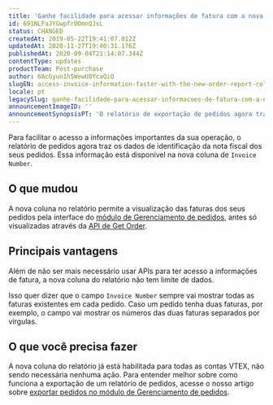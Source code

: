 ```yaml
---
title: 'Ganhe facilidade para acessar informações de fatura com a nova coluna do relatório de pedidos'
id: 691NLFaJYGwpfrOOmnQJsL
status: CHANGED
createdAt: 2019-05-22T19:41:07.812Z
updatedAt: 2020-11-27T19:40:31.176Z
publishedAt: 2020-09-04T21:14:07.344Z
contentType: updates
productTeam: Post-purchase
author: 6AcGyun1hSWewU8YcaQiO
slugEN: access-invoice-information-faster-with-the-new-order-report-column
locale: pt
legacySlug: ganhe-facilidade-para-acessar-informacoes-de-fatura-com-a-nova-coluna-do
announcementImageID: ''
announcementSynopsisPT: 'O relatório de exportação de pedidos agora traz os dados de fatura na nova coluna Invoice Number'
---
```


Para facilitar o acesso a informações importantes da sua operação, o relatório de pedidos agora traz os dados de identificação da nota fiscal dos seus pedidos. Essa informação está disponível na nova coluna de `Invoice Number`.

 ## O que mudou

A nova coluna no relatório permite a visualização das faturas dos seus pedidos pela interface do [módulo de Gerenciamento de pedidos](https://help.vtex.com/pt/tutorial/estrutura-da-pagina-do-oms--2dDZmUUFXWeyQ4s2gqiY0A), antes só visualizadas através da [API de Get Order](https://developers.vtex.com/reference/orders#getorder).

 ## Principais vantagens 

Além de não ser mais necessário usar APIs para ter acesso a informações de fatura, a nova coluna do relatório não tem limite de dados.

Isso quer dizer que o campo `Invoice Number` sempre vai mostrar todas as faturas existentes em cada pedido. Caso um pedido tenha duas faturas, por exemplo, o campo vai mostrar os números das duas faturas separados por vírgulas.

 ## O que você precisa fazer

A nova coluna do relatório já está habilitada para todas as contas VTEX, não sendo necessária nenhuma ação. Para entender melhor sobre como funciona a exportação de um relatório de pedidos, acesse o nosso artigo sobre [exportar pedidos no módulo de Gerenciamento de pedidos](https://help.vtex.com/pt/tutorial/exportando-pedidos-no-gerenciamento-de-pedidos--tutorials_6417). 
